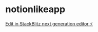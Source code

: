 # notionlikeapp

[Edit in StackBlitz next generation editor ⚡️](https://stackblitz.com/~/github.com/lookastarik/notionlikeapp)